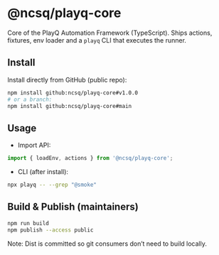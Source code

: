 # @ncsq/playq-core

Core of the PlayQ Automation Framework (TypeScript). Ships actions, fixtures, env loader and a `playq` CLI that executes the runner.

## Install

Install directly from GitHub (public repo):

```sh
npm install github:ncsq/playq-core#v1.0.0
# or a branch:
npm install github:ncsq/playq-core#main
```

## Usage

- Import API:
```ts
import { loadEnv, actions } from '@ncsq/playq-core';
```
- CLI (after install):
```sh
npx playq -- --grep "@smoke"
```

## Build & Publish (maintainers)

```sh
npm run build
npm publish --access public
```

Note: Dist is committed so git consumers don’t need to build locally.

